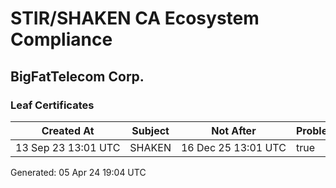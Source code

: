 # STIR/SHAKEN CA Ecosystem Compliance

## BigFatTelecom Corp.

### Leaf Certificates

| Created At | Subject | Not After | Problems | Link |
|------------|---------|-----------|----------|------|
| 13&#160;Sep&#160;23&#160;13:01&#160;UTC | SHAKEN | 16&#160;Dec&#160;25&#160;13:01&#160;UTC | true | [view](../CERTS/e40512354eea29fa67aded5bd46908af6e713418e28306f92c1f3ad632f7b216/README.md) |


Generated: 05 Apr 24 19:04 UTC